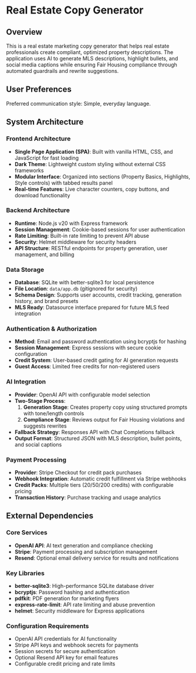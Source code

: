 # Real Estate Copy Generator

## Overview

This is a real estate marketing copy generator that helps real estate professionals create compliant, optimized property descriptions. The application uses AI to generate MLS descriptions, highlight bullets, and social media captions while ensuring Fair Housing compliance through automated guardrails and rewrite suggestions.

## User Preferences

Preferred communication style: Simple, everyday language.

## System Architecture

### Frontend Architecture
- **Single Page Application (SPA)**: Built with vanilla HTML, CSS, and JavaScript for fast loading
- **Dark Theme**: Lightweight custom styling without external CSS frameworks
- **Modular Interface**: Organized into sections (Property Basics, Highlights, Style controls) with tabbed results panel
- **Real-time Features**: Live character counters, copy buttons, and download functionality

### Backend Architecture
- **Runtime**: Node.js v20 with Express framework
- **Session Management**: Cookie-based sessions for user authentication
- **Rate Limiting**: Built-in rate limiting to prevent API abuse
- **Security**: Helmet middleware for security headers
- **API Structure**: RESTful endpoints for property generation, user management, and billing

### Data Storage
- **Database**: SQLite with better-sqlite3 for local persistence
- **File Location**: `data/app.db` (gitignored for security)
- **Schema Design**: Supports user accounts, credit tracking, generation history, and brand presets
- **MLS Ready**: Datasource interface prepared for future MLS feed integration

### Authentication & Authorization
- **Method**: Email and password authentication using bcryptjs for hashing
- **Session Management**: Express sessions with secure cookie configuration
- **Credit System**: User-based credit gating for AI generation requests
- **Guest Access**: Limited free credits for non-registered users

### AI Integration
- **Provider**: OpenAI API with configurable model selection
- **Two-Stage Process**:
  1. **Generation Stage**: Creates property copy using structured prompts with tone/length controls
  2. **Compliance Stage**: Reviews output for Fair Housing violations and suggests rewrites
- **Fallback Strategy**: Responses API with Chat Completions fallback
- **Output Format**: Structured JSON with MLS description, bullet points, and social captions

### Payment Processing
- **Provider**: Stripe Checkout for credit pack purchases
- **Webhook Integration**: Automatic credit fulfillment via Stripe webhooks
- **Credit Packs**: Multiple tiers (20/50/200 credits) with configurable pricing
- **Transaction History**: Purchase tracking and usage analytics

## External Dependencies

### Core Services
- **OpenAI API**: AI text generation and compliance checking
- **Stripe**: Payment processing and subscription management
- **Resend**: Optional email delivery service for results and notifications

### Key Libraries
- **better-sqlite3**: High-performance SQLite database driver
- **bcryptjs**: Password hashing and authentication
- **pdfkit**: PDF generation for marketing flyers
- **express-rate-limit**: API rate limiting and abuse prevention
- **helmet**: Security middleware for Express applications

### Configuration Requirements
- OpenAI API credentials for AI functionality
- Stripe API keys and webhook secrets for payments
- Session secrets for secure authentication
- Optional Resend API key for email features
- Configurable credit pricing and rate limits